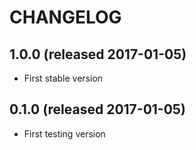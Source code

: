 # CHANGELOG

## 1.0.0 (released 2017-01-05)

- First stable version

## 0.1.0 (released 2017-01-05)

- First testing version
